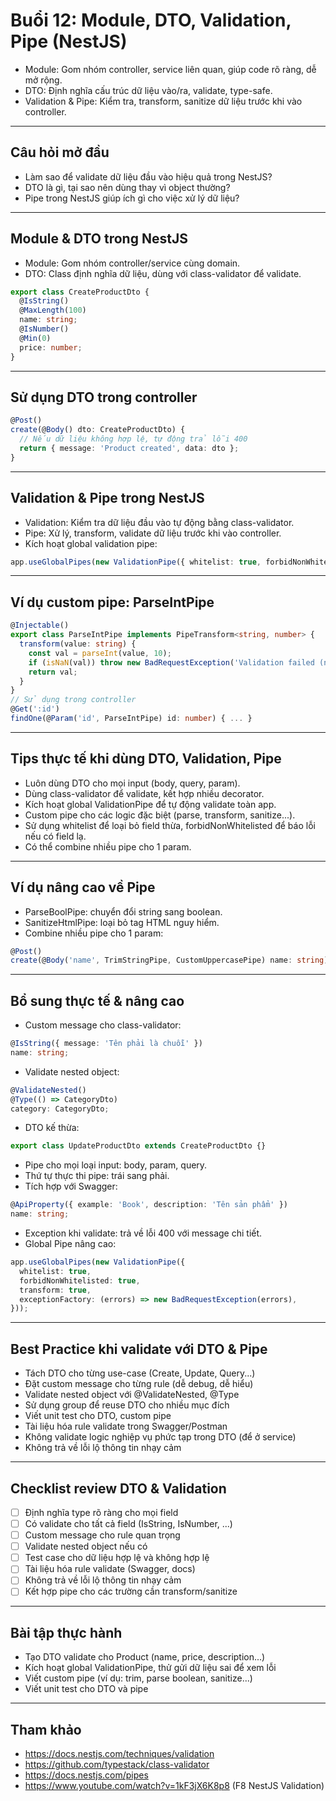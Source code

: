 # Buổi 12: Module, DTO, Validation, Pipe (NestJS)

<!-- Page 1 -->
- Module: Gom nhóm controller, service liên quan, giúp code rõ ràng, dễ mở rộng.
- DTO: Định nghĩa cấu trúc dữ liệu vào/ra, validate, type-safe.
- Validation & Pipe: Kiểm tra, transform, sanitize dữ liệu trước khi vào controller.

---

<!-- Page 2 -->
## Câu hỏi mở đầu
- Làm sao để validate dữ liệu đầu vào hiệu quả trong NestJS?
- DTO là gì, tại sao nên dùng thay vì object thường?
- Pipe trong NestJS giúp ích gì cho việc xử lý dữ liệu?

---

<!-- Page 3 -->
## Module & DTO trong NestJS
- Module: Gom nhóm controller/service cùng domain.
- DTO: Class định nghĩa dữ liệu, dùng với class-validator để validate.
```typescript
export class CreateProductDto {
  @IsString()
  @MaxLength(100)
  name: string;
  @IsNumber()
  @Min(0)
  price: number;
}
```

---

<!-- Page 4 -->
## Sử dụng DTO trong controller
```typescript
@Post()
create(@Body() dto: CreateProductDto) {
  // Nếu dữ liệu không hợp lệ, tự động trả lỗi 400
  return { message: 'Product created', data: dto };
}
```

---

<!-- Page 5 -->
## Validation & Pipe trong NestJS
- Validation: Kiểm tra dữ liệu đầu vào tự động bằng class-validator.
- Pipe: Xử lý, transform, validate dữ liệu trước khi vào controller.
- Kích hoạt global validation pipe:
```typescript
app.useGlobalPipes(new ValidationPipe({ whitelist: true, forbidNonWhitelisted: true }));
```

---

<!-- Page 6 -->
## Ví dụ custom pipe: ParseIntPipe
```typescript
@Injectable()
export class ParseIntPipe implements PipeTransform<string, number> {
  transform(value: string) {
    const val = parseInt(value, 10);
    if (isNaN(val)) throw new BadRequestException('Validation failed (numeric string is expected)');
    return val;
  }
}
// Sử dụng trong controller
@Get(':id')
findOne(@Param('id', ParseIntPipe) id: number) { ... }
```

---

<!-- Page 7 -->
## Tips thực tế khi dùng DTO, Validation, Pipe
- Luôn dùng DTO cho mọi input (body, query, param).
- Dùng class-validator để validate, kết hợp nhiều decorator.
- Kích hoạt global ValidationPipe để tự động validate toàn app.
- Custom pipe cho các logic đặc biệt (parse, transform, sanitize...).
- Sử dụng whitelist để loại bỏ field thừa, forbidNonWhitelisted để báo lỗi nếu có field lạ.
- Có thể combine nhiều pipe cho 1 param.

---

<!-- Page 8 -->
## Ví dụ nâng cao về Pipe
- ParseBoolPipe: chuyển đổi string sang boolean.
- SanitizeHtmlPipe: loại bỏ tag HTML nguy hiểm.
- Combine nhiều pipe cho 1 param:
```typescript
@Post()
create(@Body('name', TrimStringPipe, CustomUppercasePipe) name: string) { ... }
```

---

<!-- Page 9 -->
## Bổ sung thực tế & nâng cao
- Custom message cho class-validator:
```typescript
@IsString({ message: 'Tên phải là chuỗi' })
name: string;
```
- Validate nested object:
```typescript
@ValidateNested()
@Type(() => CategoryDto)
category: CategoryDto;
```
- DTO kế thừa:
```typescript
export class UpdateProductDto extends CreateProductDto {}
```
- Pipe cho mọi loại input: body, param, query.
- Thứ tự thực thi pipe: trái sang phải.
- Tích hợp với Swagger:
```typescript
@ApiProperty({ example: 'Book', description: 'Tên sản phẩm' })
name: string;
```
- Exception khi validate: trả về lỗi 400 với message chi tiết.
- Global Pipe nâng cao:
```typescript
app.useGlobalPipes(new ValidationPipe({
  whitelist: true,
  forbidNonWhitelisted: true,
  transform: true,
  exceptionFactory: (errors) => new BadRequestException(errors),
}));
```

---

<!-- Page 10 -->
## Best Practice khi validate với DTO & Pipe
- Tách DTO cho từng use-case (Create, Update, Query...)
- Đặt custom message cho từng rule (dễ debug, dễ hiểu)
- Validate nested object với @ValidateNested, @Type
- Sử dụng group để reuse DTO cho nhiều mục đích
- Viết unit test cho DTO, custom pipe
- Tài liệu hóa rule validate trong Swagger/Postman
- Không validate logic nghiệp vụ phức tạp trong DTO (để ở service)
- Không trả về lỗi lộ thông tin nhạy cảm

---

<!-- Page 11 -->
## Checklist review DTO & Validation
- [ ] Định nghĩa type rõ ràng cho mọi field
- [ ] Có validate cho tất cả field (IsString, IsNumber, ...)
- [ ] Custom message cho rule quan trọng
- [ ] Validate nested object nếu có
- [ ] Test case cho dữ liệu hợp lệ và không hợp lệ
- [ ] Tài liệu hóa rule validate (Swagger, docs)
- [ ] Không trả về lỗi lộ thông tin nhạy cảm
- [ ] Kết hợp pipe cho các trường cần transform/sanitize

---

<!-- Page 12 -->
## Bài tập thực hành
- Tạo DTO validate cho Product (name, price, description...)
- Kích hoạt global ValidationPipe, thử gửi dữ liệu sai để xem lỗi
- Viết custom pipe (ví dụ: trim, parse boolean, sanitize...)
- Viết unit test cho DTO và pipe

---

<!-- Page 13 -->
## Tham khảo
- https://docs.nestjs.com/techniques/validation
- https://github.com/typestack/class-validator
- https://docs.nestjs.com/pipes
- https://www.youtube.com/watch?v=1kF3jX6K8p8 (F8 NestJS Validation) 